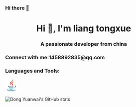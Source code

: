 ### Hi there 👋

<h1 align="center">Hi 👋, I'm liang tongxue</h1>
<h3 align="center">A passionate developer from china</h3>

<h3 align="left">Connect with me:1458892835@qq.com</h3>
<p align="left">
</p>


<h3 align="left">Languages and Tools:</h3>
<p align="left"> <a href="https://www.java.com" target="_blank" rel="noreferrer"> <img src="https://raw.githubusercontent.com/devicons/devicon/master/icons/java/java-original.svg" alt="java" width="40" height="40"/> </a> </p>

![Dong Yuanwai's GitHub stats](https://github-readme-stats.vercel.app/api?username=GEM0816g&theme=dark&show_icons=true)

